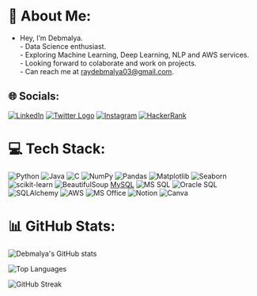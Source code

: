 # 💫 About Me:
-  Hey, I’m Debmalya.  <br>-  Data Science enthusiast.<br>-  Exploring Machine Learning, Deep Learning, NLP and AWS services.  <br>-  Looking forward to colaborate and work on projects.   <br>-  Can reach me at raydebmalya03@gmail.com.


## 🌐 Socials:
[![LinkedIn](https://img.shields.io/badge/LinkedIn-%230077B5.svg?logo=linkedin&logoColor=white)](https://linkedin.com/in/https://www.linkedin.com/in/siddharth-kumar-choudhary-645133249/) [![Twitter Logo](https://upload.wikimedia.org/wikipedia/commons/6/6f/Logo_of_Twitter.svg)](https://x.com/ray_debmalya) [![Instagram](https://img.shields.io/badge/Instagram-E4405F?style=for-the-badge&logo=instagram&logoColor=white)](https://www.instagram.com/debmalyaaaa/)
[![HackerRank](https://img.shields.io/badge/HackerRank-2EC866?style=for-the-badge&logo=hackerrank&logoColor=white)](https://www.hackerrank.com/profile/24_CSTA_2022)


# 💻 Tech Stack:
![Python](https://img.shields.io/badge/python-3670A0?style=for-the-badge&logo=python&logoColor=ffdd54) ![Java](https://img.shields.io/badge/Java-007396?style=for-the-badge&logo=java&logoColor=white) ![C](https://img.shields.io/badge/C-00599C?style=for-the-badge&logo=c&logoColor=white) ![NumPy](https://img.shields.io/badge/numpy-%23013243.svg?style=for-the-badge&logo=numpy&logoColor=white) ![Pandas](https://img.shields.io/badge/pandas-%23150458.svg?style=for-the-badge&logo=pandas&logoColor=white) ![Matplotlib](https://img.shields.io/badge/Matplotlib-%23ffffff.svg?style=for-the-badge&logo=Matplotlib&logoColor=black) ![Seaborn](https://img.shields.io/badge/Seaborn-4B77A9?style=for-the-badge&logo=seaborn&logoColor=white) ![scikit-learn](https://img.shields.io/badge/scikit--learn-%23F7931E.svg?style=for-the-badge&logo=scikit-learn&logoColor=white) ![BeautifulSoup](https://img.shields.io/badge/BeautifulSoup-4B8BBE?style=for-the-badge&logo=python&logoColor=white) [MySQL](https://img.shields.io/badge/mysql-4479A1.svg?style=for-the-badge&logo=mysql&logoColor=white) ![MS SQL](https://img.shields.io/badge/MS%20SQL-CC2927?style=for-the-badge&logo=microsoftsqlserver&logoColor=white) ![Oracle SQL](https://img.shields.io/badge/Oracle%20SQL-F80000?style=for-the-badge&logo=oracle&logoColor=white) ![SQLAlchemy](https://img.shields.io/badge/SQLAlchemy-D71F00?style=for-the-badge&logo=python&logoColor=white) ![AWS](https://img.shields.io/badge/AWS-232F3E?style=for-the-badge&logo=amazonaws&logoColor=FF9900) ![MS Office](https://img.shields.io/badge/MS%20Office-D83B01?style=for-the-badge&logo=microsoftoffice&logoColor=white) ![Notion](https://img.shields.io/badge/Notion-000000?style=for-the-badge&logo=notion&logoColor=white)  ![Canva](https://img.shields.io/badge/Canva-%2300C4CC.svg?style=for-the-badge&logo=Canva&logoColor=white)  

# 📊 GitHub Stats:
![Debmalya's GitHub stats](https://github-readme-stats.vercel.app/api?username=rayooooooo&show_icons=true&theme=radical)

![Top Languages](https://github-readme-stats.vercel.app/api/top-langs/?username=rayooooooo&layout=compact&theme=radical)

![GitHub Streak](https://github-readme-streak-stats.herokuapp.com/?user=rayooooooo&theme=radical)


